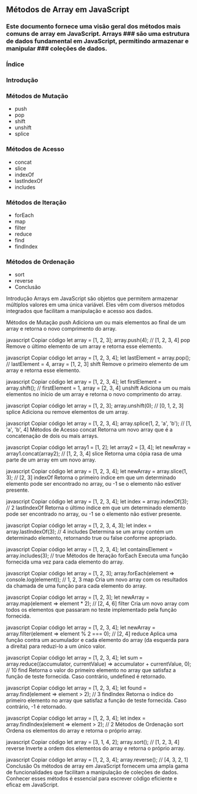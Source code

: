 
## Métodos de Array em JavaScript
### Este documento fornece uma visão geral dos métodos mais comuns de array em JavaScript. Arrays ### são uma estrutura de dados fundamental em JavaScript, permitindo armazenar e manipular ### coleções de dados.

### Índice
### Introdução
### Métodos de Mutação
- push
- pop
- shift
- unshift
- splice
### Métodos de Acesso
- concat
- slice
- indexOf
- lastIndexOf
- includes
### Métodos de Iteração
- forEach
- map
- filter
- reduce
- find
- findIndex
### Métodos de Ordenação
- sort
- reverse
- Conclusão


Introdução
Arrays em JavaScript são objetos que permitem armazenar múltiplos valores em uma única variável. Eles vêm com diversos métodos integrados que facilitam a manipulação e acesso aos dados.

Métodos de Mutação
push
Adiciona um ou mais elementos ao final de um array e retorna o novo comprimento do array.

javascript
Copiar código
let array = [1, 2, 3];
array.push(4); // [1, 2, 3, 4]
pop
Remove o último elemento de um array e retorna esse elemento.

javascript
Copiar código
let array = [1, 2, 3, 4];
let lastElement = array.pop(); // lastElement = 4, array = [1, 2, 3]
shift
Remove o primeiro elemento de um array e retorna esse elemento.

javascript
Copiar código
let array = [1, 2, 3, 4];
let firstElement = array.shift(); // firstElement = 1, array = [2, 3, 4]
unshift
Adiciona um ou mais elementos no início de um array e retorna o novo comprimento do array.

javascript
Copiar código
let array = [1, 2, 3];
array.unshift(0); // [0, 1, 2, 3]
splice
Adiciona ou remove elementos de um array.

javascript
Copiar código
let array = [1, 2, 3, 4];
array.splice(1, 2, 'a', 'b'); // [1, 'a', 'b', 4]
Métodos de Acesso
concat
Retorna um novo array que é a concatenação de dois ou mais arrays.

javascript
Copiar código
let array1 = [1, 2];
let array2 = [3, 4];
let newArray = array1.concat(array2); // [1, 2, 3, 4]
slice
Retorna uma cópia rasa de uma parte de um array em um novo array.

javascript
Copiar código
let array = [1, 2, 3, 4];
let newArray = array.slice(1, 3); // [2, 3]
indexOf
Retorna o primeiro índice em que um determinado elemento pode ser encontrado no array, ou -1 se o elemento não estiver presente.

javascript
Copiar código
let array = [1, 2, 3, 4];
let index = array.indexOf(3); // 2
lastIndexOf
Retorna o último índice em que um determinado elemento pode ser encontrado no array, ou -1 se o elemento não estiver presente.

javascript
Copiar código
let array = [1, 2, 3, 4, 3];
let index = array.lastIndexOf(3); // 4
includes
Determina se um array contém um determinado elemento, retornando true ou false conforme apropriado.

javascript
Copiar código
let array = [1, 2, 3, 4];
let containsElement = array.includes(3); // true
Métodos de Iteração
forEach
Executa uma função fornecida uma vez para cada elemento do array.

javascript
Copiar código
let array = [1, 2, 3];
array.forEach(element => console.log(element)); // 1, 2, 3
map
Cria um novo array com os resultados da chamada de uma função para cada elemento do array.

javascript
Copiar código
let array = [1, 2, 3];
let newArray = array.map(element => element * 2); // [2, 4, 6]
filter
Cria um novo array com todos os elementos que passaram no teste implementado pela função fornecida.

javascript
Copiar código
let array = [1, 2, 3, 4];
let newArray = array.filter(element => element % 2 === 0); // [2, 4]
reduce
Aplica uma função contra um acumulador e cada elemento do array (da esquerda para a direita) para reduzi-lo a um único valor.

javascript
Copiar código
let array = [1, 2, 3, 4];
let sum = array.reduce((accumulator, currentValue) => accumulator + currentValue, 0); // 10
find
Retorna o valor do primeiro elemento no array que satisfaz a função de teste fornecida. Caso contrário, undefined é retornado.

javascript
Copiar código
let array = [1, 2, 3, 4];
let found = array.find(element => element > 2); // 3
findIndex
Retorna o índice do primeiro elemento no array que satisfaz a função de teste fornecida. Caso contrário, -1 é retornado.

javascript
Copiar código
let array = [1, 2, 3, 4];
let index = array.findIndex(element => element > 2); // 2
Métodos de Ordenação
sort
Ordena os elementos do array e retorna o próprio array.

javascript
Copiar código
let array = [3, 1, 4, 2];
array.sort(); // [1, 2, 3, 4]
reverse
Inverte a ordem dos elementos do array e retorna o próprio array.

javascript
Copiar código
let array = [1, 2, 3, 4];
array.reverse(); // [4, 3, 2, 1]
Conclusão
Os métodos de array em JavaScript fornecem uma ampla gama de funcionalidades que facilitam a manipulação de coleções de dados. Conhecer esses métodos é essencial para escrever código eficiente e eficaz em JavaScript.
